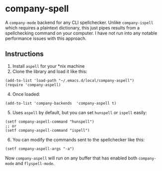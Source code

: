 # company-spell

A `company-mode` backend for any CLI spellchecker. Unlike `company-ispell` which requires a plaintext dictionary, this just pipes results from a spellchecking command on your computer. I have not run into any notable performance issues with this approach.

## Instructions

1. Install `aspell` for your *nix machine
2. Clone the library and load it like this:
```
(add-to-list 'load-path "~/.emacs.d/local/company-aspell")
(require 'company-aspell)
```
4. Once loaded:
```
(add-to-list 'company-backends  'company-aspell t)
```
5. Uses `aspell` by default, but you can set `hunspell` or `ispell` easily:
```
(setf company-aspell-command "hunspell")
;; or
(setf company-aspell-command "ispell")
```
6. You can modify the commands sent to the spellchecker like this:
```
(setf company-aspell-args "-a")
```


Now `company-aspell` will run on any buffer that has enabled both `company-mode` and `flyspell-mode`.
